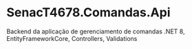 # SenacT4678.Comandas.Api
Backend da aplicação de gerenciamento de comandas .NET 8, EntityFrameworkCore, Controllers, Validations
